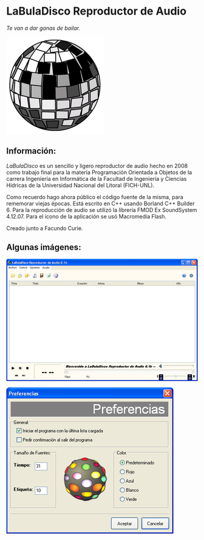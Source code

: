 # LaBulaDisco Reproductor de Audio

_Te van a dar ganas de bailar._

![Logo](icono/cristal2.png)


## Información:

*LaBulaDisco* es un sencillo y ligero reproductor de audio hecho en 2008 como trabajo final para la materia Programación Orientada a Objetos de la carrera Ingeniería en Informática de la Facultad de Ingeniería y Ciencias Hídricas de la Universidad Nacional del Litoral (FICH-UNL).

Como recuerdo hago ahora público el código fuente de la misma, para rememorar viejas épocas. Está escrito en C++ usando Borland C++ Builder 6. Para la reproducción de audio se utilizó la librería FMOD Ex SoundSystem 4.12.07. Para el ícono de la aplicación se usó Macromedia Flash.

Creado junto a Facundo Curie.

<!-- El archivo de instalación es creado con Nullsoft Scriptable Install System (NSIS). -->


## Algunas imágenes:

![Pantalla principal](ayudas/manual_usuario/principal.png)

![Preferencias](ayudas/manual_usuario/preferencias.png)
